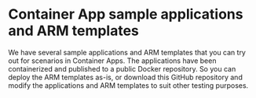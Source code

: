 # Container App sample applications and ARM templates
We have several sample applications and ARM templates that you can try out for scenarios in Container Apps. The applications have been containerized and published to a public Docker repository. So you can deploy the ARM templates as-is, or download this GitHub repository and modify the applications and ARM templates to suit other testing purposes.

